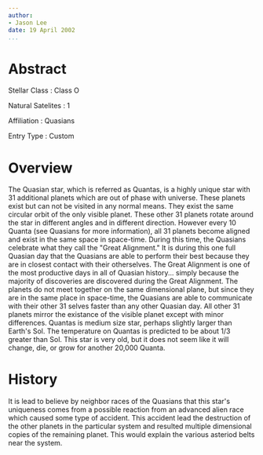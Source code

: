 ```yaml
---
author:
- Jason Lee
date: 19 April 2002
...
```


Abstract
========

Stellar Class
:   Class O

Natural Satelites
:   1

Affiliation
:   Quasians

Entry Type
:   Custom

Overview
========

The Quasian star, which is referred as Quantas, is a highly unique star
with 31 additional planets which are out of phase with universe. These
planets exist but can not be visited in any normal means. They exist the
same circular orbit of the only visible planet. These other 31 planets
rotate around the star in different angles and in different direction.
However every 10 Quanta (see Quasians for more information), all 31
planets become aligned and exist in the same space in space-time. During
this time, the Quasians celebrate what they call the "Great Alignment."
It is during this one full Quasian day that the Quasians are able to
perform their best because they are in closest contact with their
otherselves. The Great Alignment is one of the most productive days in
all of Quasian history... simply because the majority of discoveries are
discovered during the Great Alignment. The planets do not meet together
on the same dimensional plane, but since they are in the same place in
space-time, the Quasians are able to communicate with their other 31
selves faster than any other Quasian day. All other 31 planets mirror
the existance of the visible planet except with minor differences.
Quantas is medium size star, perhaps slightly larger than Earth's Sol.
The temperature on Quantas is predicted to be about 1/3 greater than
Sol. This star is very old, but it does not seem like it will change,
die, or grow for another 20,000 Quanta.

History
=======

It is lead to believe by neighbor races of the Quasians that this star's
uniqueness comes from a possible reaction from an advanced alien race
which caused some type of accident. This accident lead the destruction
of the other planets in the particular system and resulted multiple
dimensional copies of the remaining planet. This would explain the
various asteriod belts near the system.
